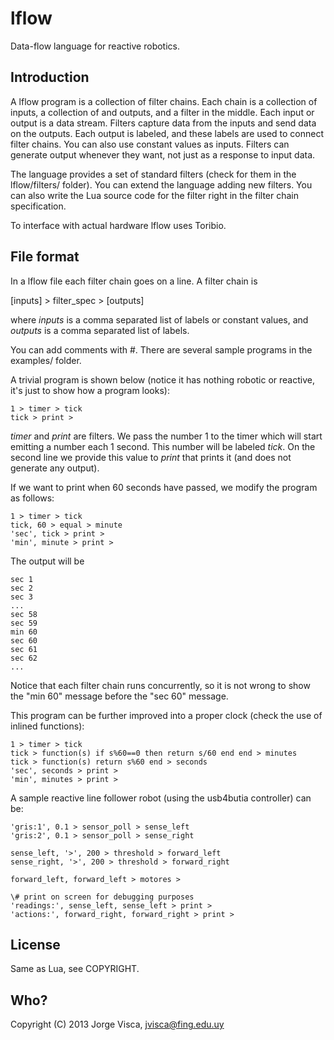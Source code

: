 # lflow

Data-flow language for reactive robotics.


## Introduction

A lflow program is a collection of filter chains. Each chain is a collection of inputs, a collection of and outputs, and a filter in the middle. Each input or output is a data stream. Filters capture data from the inputs and send data on the outputs. Each output is labeled, and these labels are used to connect filter chains. You can also use constant values as inputs. Filters can generate output whenever they want, not just as a response to input data.

The language provides a set of standard filters (check for them in the lflow/filters/ folder). You can extend the language adding new filters. You can also write the Lua source code for the filter right in the filter chain specification.

To interface with actual hardware lflow uses Toribio.

## File format

In a lflow file each filter chain goes on a line. A filter chain is 

\[inputs\] > filter_spec > \[outputs\]

where _inputs_ is a comma separated list of labels or constant values, and _outputs_ is a comma separated list of labels.

You can add comments with #. There are several sample programs in the examples/ folder.

A trivial program is shown below (notice it has nothing robotic or reactive, it's just to show how a program looks):

```
1 > timer > tick
tick > print >
```

_timer_ and _print_ are filters. We pass the number 1 to the timer which will
start emitting a number each 1 second. This number will be labeled _tick_. On the second line we provide this value to _print_ that prints it (and does not generate any output).

If we want to print when 60 seconds have passed, we modify the program as follows:

```
1 > timer > tick
tick, 60 > equal > minute
'sec', tick > print >
'min', minute > print >
```

The output will be

```
sec	1
sec	2
sec	3
...
sec	58
sec	59
min	60
sec	60
sec	61
sec	62
...
```

Notice that each filter chain runs concurrently, so it is not wrong to show the "min 60" message before the "sec 60" message.

This program can be further improved into a proper clock (check the use of inlined functions):

```
1 > timer > tick
tick > function(s) if s%60==0 then return s/60 end end > minutes
tick > function(s) return s%60 end > seconds
'sec', seconds > print >
'min', minutes > print >
```

A sample reactive line follower robot (using the usb4butia controller) can be:

```
'gris:1', 0.1 > sensor_poll > sense_left
'gris:2', 0.1 > sensor_poll > sense_right

sense_left, '>', 200 > threshold > forward_left
sense_right, '>', 200 > threshold > forward_right

forward_left, forward_left > motores >

\# print on screen for debugging purposes
'readings:', sense_left, sense_left > print >
'actions:', forward_right, forward_right > print > 
```


## License

Same as Lua, see COPYRIGHT.


## Who?

Copyright (C) 2013 Jorge Visca, jvisca@fing.edu.uy



